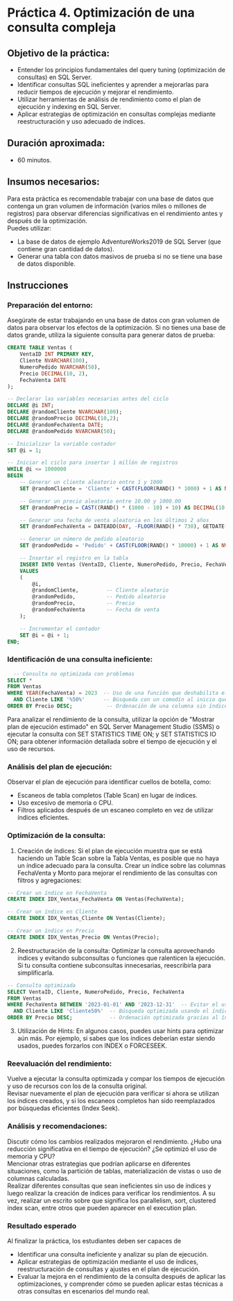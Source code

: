 # Práctica 4. Optimización de una consulta compleja

## Objetivo de la práctica:
- Entender los principios fundamentales del query tuning (optimización de consultas) en SQL Server.
- Identificar consultas SQL ineficientes y aprender a mejorarlas para reducir tiempos de ejecución y mejorar el rendimiento.
- Utilizar herramientas de análisis de rendimiento como el plan de ejecución y indexing en SQL Server.
- Aplicar estrategias de optimización en consultas complejas mediante reestructuración y uso adecuado de índices.


## Duración aproximada:
- 60 minutos.

## Insumos necesarios:
Para esta práctica es recomendable trabajar con una base de datos que contenga un gran volumen de información (varios miles o millones de registros) para observar diferencias significativas en el rendimiento antes y después de la optimización.<br>
Puedes utilizar:
- La base de datos de ejemplo AdventureWorks2019 de SQL Server (que contiene gran cantidad de datos).
- Generar una tabla con datos masivos de prueba si no se tiene una base de datos disponible.
## Instrucciones 

### Preparación del entorno:
Asegúrate de estar trabajando en una base de datos con gran volumen de datos para observar los efectos de la optimización. Si no tienes una base de datos grande, utiliza la siguiente consulta para generar datos de prueba:

```sql
CREATE TABLE Ventas (
    VentaID INT PRIMARY KEY,
    Cliente NVARCHAR(100),
    NumeroPedido NVARCHAR(50),
    Precio DECIMAL(10, 2),
    FechaVenta DATE
);

-- Declarar las variables necesarias antes del ciclo
DECLARE @i INT;
DECLARE @randomCliente NVARCHAR(100);
DECLARE @randomPrecio DECIMAL(10,2);
DECLARE @randomFechaVenta DATE;
DECLARE @randomPedido NVARCHAR(50);

-- Inicializar la variable contador
SET @i = 1;

-- Iniciar el ciclo para insertar 1 millón de registros
WHILE @i <= 1000000
BEGIN
    -- Generar un cliente aleatorio entre 1 y 1000
    SET @randomCliente = 'Cliente' + CAST(FLOOR(RAND() * 1000) + 1 AS NVARCHAR(100));

    -- Generar un precio aleatorio entre 10.00 y 1000.00
    SET @randomPrecio = CAST((RAND() * (1000 - 10) + 10) AS DECIMAL(10, 2));

    -- Generar una fecha de venta aleatoria en los últimos 2 años
    SET @randomFechaVenta = DATEADD(DAY, -FLOOR(RAND() * 730), GETDATE());

    -- Generar un número de pedido aleatorio
    SET @randomPedido = 'Pedido' + CAST(FLOOR(RAND() * 10000) + 1 AS NVARCHAR(50));

    -- Insertar el registro en la tabla
    INSERT INTO Ventas (VentaID, Cliente, NumeroPedido, Precio, FechaVenta)
    VALUES 
    (
        @i, 
        @randomCliente,         -- Cliente aleatorio
        @randomPedido,          -- Pedido aleatorio
        @randomPrecio,          -- Precio
        @randomFechaVenta       -- Fecha de venta
    );

    -- Incrementar el contador
    SET @i = @i + 1;
END;
```
### Identificación de una consulta ineficiente:
```sql
  -- Consulta no optimizada con problemas
SELECT *
FROM Ventas
WHERE YEAR(FechaVenta) = 2023  -- Uso de una función que deshabilita el uso de índices
  AND Cliente LIKE '%50%'      -- Búsqueda con un comodín al inicio que también evita índices
ORDER BY Precio DESC;           -- Ordenación de una columna sin índice
```
Para analizar el rendimiento de la consulta, utilizar la opción de "Mostrar plan de ejecución estimado" en SQL Server Management Studio (SSMS) o ejecutar la consulta con SET STATISTICS TIME ON; y SET STATISTICS IO ON; para obtener información detallada sobre el tiempo de ejecución y el uso de recursos.

### Análisis del plan de ejecución:
Observar el plan de ejecución para identificar cuellos de botella, como:
- Escaneos de tabla completos (Table Scan) en lugar de índices.
- Uso excesivo de memoria o CPU.
- Filtros aplicados después de un escaneo completo en vez de utilizar índices eficientes.

### Optimización de la consulta:
1. Creación de índices:
Si el plan de ejecución muestra que se está haciendo un Table Scan sobre la Tabla Ventas, es posible que no haya un índice adecuado para la consulta. Crear un índice sobre las columnas FechaVenta y Monto para mejorar el rendimiento de las consultas con filtros y agregaciones:
```sql
-- Crear un índice en FechaVenta
CREATE INDEX IDX_Ventas_FechaVenta ON Ventas(FechaVenta);

-- Crear un índice en Cliente
CREATE INDEX IDX_Ventas_Cliente ON Ventas(Cliente);

-- Crear un índice en Precio
CREATE INDEX IDX_Ventas_Precio ON Ventas(Precio);
```
2. Reestructuración de la consulta:
Optimizar la consulta aprovechando índices y evitando subconsultas o funciones que ralenticen la ejecución. Si tu consulta contiene subconsultas innecesarias, reescribirla para simplificarla.
```sql
-- Consulta optimizada
SELECT VentaID, Cliente, NumeroPedido, Precio, FechaVenta
FROM Ventas
WHERE FechaVenta BETWEEN '2023-01-01' AND '2023-12-31'  -- Evitar el uso de funciones
  AND Cliente LIKE 'Cliente50%'  -- Búsqueda optimizada usando el índice en Cliente
ORDER BY Precio DESC;            -- Ordenación optimizada gracias al índice en Precio
```
3. Utilización de Hints:
En algunos casos, puedes usar hints para optimizar aún más. Por ejemplo, si sabes que los índices deberían estar siendo usados, puedes forzarlos con INDEX o FORCESEEK.

### Reevaluación del rendimiento:
Vuelve a ejecutar la consulta optimizada y compar los tiempos de ejecución y uso de recursos con los de la consulta original.<br>
Revisar nuevamente el plan de ejecución para verificar si ahora se utilizan los índices creados, y si los escaneos completos han sido reemplazados por búsquedas eficientes (Index Seek).


### Análisis y recomendaciones:
Discutir cómo los cambios realizados mejoraron el rendimiento. ¿Hubo una reducción significativa en el tiempo de ejecución? ¿Se optimizó el uso de memoria y CPU?<br>
Mencionar otras estrategias que podrían aplicarse en diferentes situaciones, como la partición de tablas, materialización de vistas o uso de columnas calculadas.<br>
Realizar diferentes consultas que sean ineficientes sin uso de índices y luego realizar la creación de índices para verificar los rendimientos. A su vez, realizar un escrito sobre que significa los parallelism, sort, clustered index scan, entre otros que pueden aparecer en el execution plan. 


### Resultado esperado
Al finalizar la práctica, los estudiantes deben ser capaces de
- Identificar una consulta ineficiente y analizar su plan de ejecución.
- Aplicar estrategias de optimización mediante el uso de índices, reestructuración de consultas y ajustes en el plan de ejecución.
- Evaluar la mejora en el rendimiento de la consulta después de aplicar las optimizaciones, y comprender cómo se pueden aplicar estas técnicas a otras consultas en escenarios del mundo real.
